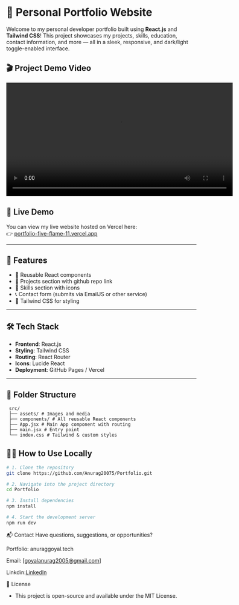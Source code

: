 # 💼 Personal Portfolio Website

Welcome to my personal developer portfolio built using **React.js** and **Tailwind CSS**! This project showcases my projects, skills, education, contact information, and more — all in a sleek, responsive, and dark/light toggle-enabled interface.

## 🎬 Project Demo Video

<video src="video/Project-Video.mp4" controls width="600"></video>

## 🚀 Live Demo

You can view my live website hosted on Vercel here:  
👉 [portfolio-five-flame-11.vercel.app](https://portfolio-five-flame-11.vercel.app) 

---

## 📌 Features
  - 🧩 Reusable React components  
- 📁 Projects section with github repo link  
- 🧠 Skills section with icons  
- 📞 Contact form (submits via EmailJS or other service)  
- 🎨 Tailwind CSS for styling  

---

## 🛠️ Tech Stack

- **Frontend**: React.js  
- **Styling**: Tailwind CSS  
- **Routing**: React Router  
- **Icons**: Lucide React  
- **Deployment**: GitHub Pages / Vercel  

---

## 📁 Folder Structure
```
 src/
 ├── assets/ # Images and media
 ├── components/ # All reusable React components 
 ├── App.jsx # Main App component with routing
 ├── main.jsx # Entry point
 └── index.css # Tailwind & custom styles
```

## 🧑‍💻 How to Use Locally

```bash
# 1. Clone the repository
git clone https://github.com/Anurag20075/Portfolio.git

# 2. Navigate into the project directory
cd Portfolio

# 3. Install dependencies
npm install

# 4. Start the development server
npm run dev
```
📬 Contact
Have questions, suggestions, or opportunities?

Portfolio: anuraggoyal.tech

Email: [goyalanurag2005@gmail.com]

Linkdin:[LinkedIn](https://www.linkedin.com/in/anurag-goyal-05929b317/)

📝 License
* This project is open-source and available under the MIT License.


